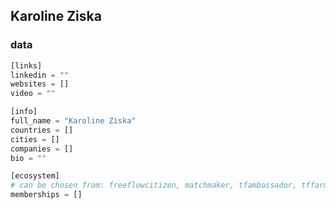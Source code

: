 

## Karoline Ziska


### data

```python
[links]
linkedin = ""
websites = []
video = ""

[info]
full_name = "Karoline Ziska"
countries = []
cities = []
companies = [] 
bio = ""

[ecosystem]
# can be chosen from: freeflowcitizen, matchmaker, tfambassador, tffarmer, wisdomcouncil
memberships = []

```
